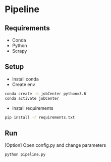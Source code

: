 # Pipeline

## Requirements
- Conda
- Python
- Scrapy

## Setup

- Install conda
- Create env

```zsh
conda create -n jobCenter python=3.6
conda activate jobCenter
```

- Install requirements

```zsh
pip install -r requirements.txt
```

## Run

[Option] Open config.py and change parameters

```zsh
python pipeline.py
```